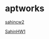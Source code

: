 # aptworks
[sahincw2](https://sahinalcin.github.io/aptworks/sahincw2)

[SahinHW1](https://sahinalcin.github.io/aptworks/SahinHW1)

